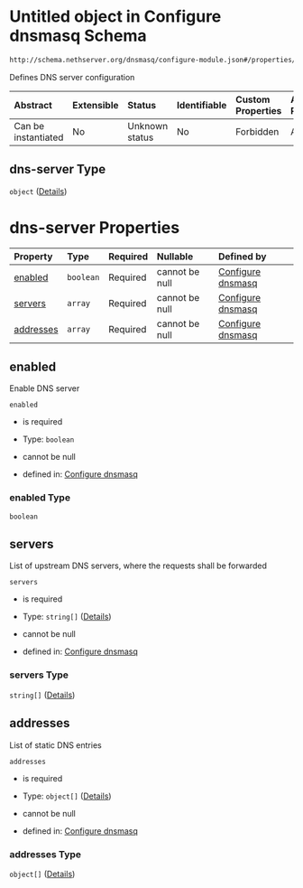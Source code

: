 # Untitled object in Configure dnsmasq Schema

```txt
http://schema.nethserver.org/dnsmasq/configure-module.json#/properties/dns-server
```

Defines DNS server configuration

| Abstract            | Extensible | Status         | Identifiable | Custom Properties | Additional Properties | Access Restrictions | Defined In                                                                      |
| :------------------ | :--------- | :------------- | :----------- | :---------------- | :-------------------- | :------------------ | :------------------------------------------------------------------------------ |
| Can be instantiated | No         | Unknown status | No           | Forbidden         | Allowed               | none                | [configure-module.json\*](dnsmasq/configure-module.json "open original schema") |

## dns-server Type

`object` ([Details](configure-module-properties-dns-server.md))

# dns-server Properties

| Property                | Type      | Required | Nullable       | Defined by                                                                                                                                                                                   |
| :---------------------- | :-------- | :------- | :------------- | :------------------------------------------------------------------------------------------------------------------------------------------------------------------------------------------- |
| [enabled](#enabled)     | `boolean` | Required | cannot be null | [Configure dnsmasq](configure-module-properties-dns-server-properties-enabled.md "http://schema.nethserver.org/dnsmasq/configure-module.json#/properties/dns-server/properties/enabled")     |
| [servers](#servers)     | `array`   | Required | cannot be null | [Configure dnsmasq](configure-module-properties-dns-server-properties-servers.md "http://schema.nethserver.org/dnsmasq/configure-module.json#/properties/dns-server/properties/servers")     |
| [addresses](#addresses) | `array`   | Required | cannot be null | [Configure dnsmasq](configure-module-properties-dns-server-properties-addresses.md "http://schema.nethserver.org/dnsmasq/configure-module.json#/properties/dns-server/properties/addresses") |

## enabled

Enable DNS server

`enabled`

*   is required

*   Type: `boolean`

*   cannot be null

*   defined in: [Configure dnsmasq](configure-module-properties-dns-server-properties-enabled.md "http://schema.nethserver.org/dnsmasq/configure-module.json#/properties/dns-server/properties/enabled")

### enabled Type

`boolean`

## servers

List of upstream DNS servers, where the requests shall be forwarded

`servers`

*   is required

*   Type: `string[]` ([Details](configure-module-properties-dns-server-properties-servers-items.md))

*   cannot be null

*   defined in: [Configure dnsmasq](configure-module-properties-dns-server-properties-servers.md "http://schema.nethserver.org/dnsmasq/configure-module.json#/properties/dns-server/properties/servers")

### servers Type

`string[]` ([Details](configure-module-properties-dns-server-properties-servers-items.md))

## addresses

List of static DNS entries

`addresses`

*   is required

*   Type: `object[]` ([Details](configure-module-properties-dns-server-properties-addresses-items.md))

*   cannot be null

*   defined in: [Configure dnsmasq](configure-module-properties-dns-server-properties-addresses.md "http://schema.nethserver.org/dnsmasq/configure-module.json#/properties/dns-server/properties/addresses")

### addresses Type

`object[]` ([Details](configure-module-properties-dns-server-properties-addresses-items.md))
